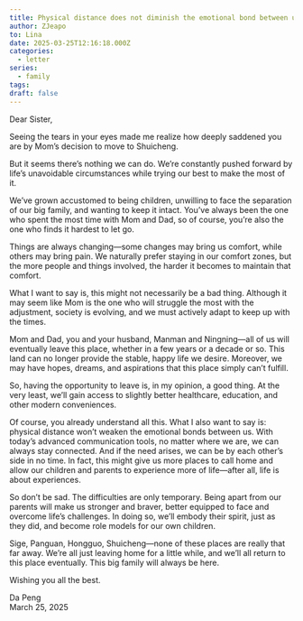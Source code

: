 ```yaml
---
title: Physical distance does not diminish the emotional bond between us
author: ZJeapo
to: Lina
date: 2025-03-25T12:16:18.000Z
categories:
  - letter
series:
  - family
tags:
draft: false
---
```


Dear Sister,

Seeing the tears in your eyes made me realize how deeply saddened you are by Mom’s decision to move to Shuicheng.  

But it seems there’s nothing we can do. We’re constantly pushed forward by life’s unavoidable circumstances while trying our best to make the most of it.  

We’ve grown accustomed to being children, unwilling to face the separation of our big family, and wanting to keep it intact. You’ve always been the one who spent the most time with Mom and Dad, so of course, you’re also the one who finds it hardest to let go.  

Things are always changing—some changes may bring us comfort, while others may bring pain. We naturally prefer staying in our comfort zones, but the more people and things involved, the harder it becomes to maintain that comfort.  

What I want to say is, this might not necessarily be a bad thing. Although it may seem like Mom is the one who will struggle the most with the adjustment, society is evolving, and we must actively adapt to keep up with the times.  

Mom and Dad, you and your husband, Manman and Ningning—all of us will eventually leave this place, whether in a few years or a decade or so. This land can no longer provide the stable, happy life we desire. Moreover, we may have hopes, dreams, and aspirations that this place simply can’t fulfill.  

So, having the opportunity to leave is, in my opinion, a good thing. At the very least, we’ll gain access to slightly better healthcare, education, and other modern conveniences.  

Of course, you already understand all this. What I also want to say is: physical distance won’t weaken the emotional bonds between us. With today’s advanced communication tools, no matter where we are, we can always stay connected. And if the need arises, we can be by each other’s side in no time. In fact, this might give us more places to call home and allow our children and parents to experience more of life—after all, life is about experiences.  

So don’t be sad. The difficulties are only temporary. Being apart from our parents will make us stronger and braver, better equipped to face and overcome life’s challenges. In doing so, we’ll embody their spirit, just as they did, and become role models for our own children.  

Sige, Panguan, Hongguo, Shuicheng—none of these places are really that far away. We’re all just leaving home for a little while, and we’ll all return to this place eventually. This big family will always be here.  

Wishing you all the best.  

Da Peng  
March 25, 2025  
